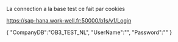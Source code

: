 La connection a la base test ce fait par cookies

https://sap-hana.work-well.fr:50000/b1s/v1/Login

{
	"CompanyDB":"OB3_TEST_NL",
 "UserName":"",
 "Password":""
}
